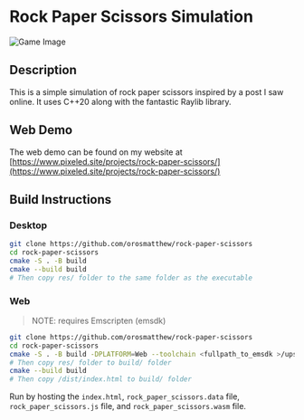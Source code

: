 # Rock Paper Scissors Simulation

![Game Image](https://raw.githubusercontent.com/orosmatthew/rock-paper-scissors/master/image/game.gif)

## Description

This is a simple simulation of rock paper scissors inspired by a post I saw online. It uses C++20 along with the
fantastic Raylib library.

## Web Demo

The web demo can be found on my website
at [https://www.pixeled.site/projects/rock-paper-scissors/](https://www.pixeled.site/projects/rock-paper-scissors/)

## Build Instructions

### Desktop

```bash
git clone https://github.com/orosmatthew/rock-paper-scissors
cd rock-paper-scissors
cmake -S . -B build
cmake --build build
# Then copy res/ folder to the same folder as the executable
```

### Web

> NOTE: requires Emscripten (emsdk)

```bash
git clone https://github.com/orosmatthew/rock-paper-scissors
cd rock-paper-scissors
cmake -S . -B build -DPLATFORM=Web --toolchain <fullpath_to_emsdk >/upstream/emscripten/cmake/Modules/Platform/Emscripten.cmake
# Then copy res/ folder to build/ folder
cmake --build build
# Then copy /dist/index.html to build/ folder
```

Run by hosting the `index.html`, `rock_paper_scissors.data` file, `rock_paper_scissors.js` file,
and `rock_paper_scissors.wasm` file.
